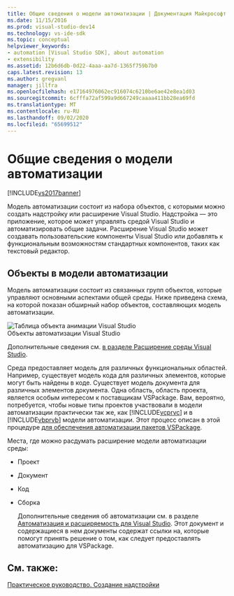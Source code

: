 ```yaml
---
title: Общие сведения о модели автоматизации | Документация Майкрософт
ms.date: 11/15/2016
ms.prod: visual-studio-dev14
ms.technology: vs-ide-sdk
ms.topic: conceptual
helpviewer_keywords:
- automation [Visual Studio SDK], about automation
- extensibility
ms.assetid: 12b6d6db-0d22-4aaa-aa7d-1365f759b7b0
caps.latest.revision: 13
ms.author: gregvanl
manager: jillfra
ms.openlocfilehash: e17164976062ec916074c6210be6ae42e8ea1d03
ms.sourcegitcommit: 6cfffa72af599a9d667249caaaa411bb28ea69fd
ms.translationtype: MT
ms.contentlocale: ru-RU
ms.lasthandoff: 09/02/2020
ms.locfileid: "65699512"
---
```

# <a name="automation-model-overview"></a>Общие сведения о модели автоматизации
[!INCLUDE[vs2017banner](../../includes/vs2017banner.md)]

Модель автоматизации состоит из набора объектов, с которыми можно создать надстройку или расширение Visual Studio. Надстройка — это приложение, которое может управлять средой Visual Studio и автоматизировать общие задачи. Расширение Visual Studio может создавать пользовательские компоненты Visual Studio или добавлять к функциональным возможностям стандартных компонентов, таких как текстовый редактор.  
  
## <a name="objects-in-the-automation-model"></a>Объекты в модели автоматизации  
 Модель автоматизации состоит из связанных групп объектов, которые управляют основными аспектами общей среды. Ниже приведена схема, на которой показан обширный набор объектов, составляющих модель автоматизации.  
  
 ![Таблица объекта анимации Visual Studio](../../extensibility/internals/media/vsvisualstudioautomationobjectchart.gif "всвисуалстудиоаутоматионобжектчарт")  
Объекты автоматизации Visual Studio  
  
 Дополнительные сведения см. [в разделе Расширение среды Visual Studio](https://msdn.microsoft.com/library/4173a963-7ac7-4966-9bb7-e28a9d9f6792).  
  
 Среда предоставляет модель для различных функциональных областей. Например, существует модель кода для различных элементов, которые могут быть найдены в коде. Существует модель документа для различных элементов документа. Одна область, область проекта, является особым интересом к поставщикам VSPackage. Вам, вероятно, потребуется, чтобы новые типы проектов участвовали в модели автоматизации практически так же, как [!INCLUDE[vcprvc](../../includes/vcprvc-md.md)] и в [!INCLUDE[vbprvb](../../includes/vbprvb-md.md)] модели автоматизации. Этот процесс описан в этой процедуре [для обеспечения автоматизации пакетов VSPackage](../../extensibility/internals/providing-automation-for-vspackages.md).  
  
 Места, где можно расдумать расширение модели автоматизации среды:  
  
- Проект  
  
- Документ  
  
- Код  
  
- Сборка  
  
  Дополнительные сведения об автоматизации см. в разделе [Автоматизация и расширяемость для Visual Studio](https://msdn.microsoft.com/library/f71a2253-3e68-4e5e-9a18-edbba816caf6). Этот документ и содержащиеся в нем документы содержат ссылки на, которые помогут принять решение о том, как следует предоставлять автоматизацию для VSPackage.  
  
## <a name="see-also"></a>См. также:  
 [Практическое руководство. Создание надстройки](https://msdn.microsoft.com/library/50be56d2-e3a5-4cd2-8569-2a0666b268ce)
